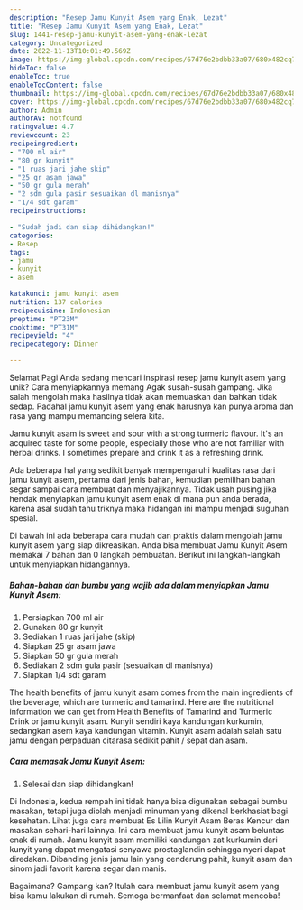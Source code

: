 ```yaml
---
description: "Resep Jamu Kunyit Asem yang Enak, Lezat"
title: "Resep Jamu Kunyit Asem yang Enak, Lezat"
slug: 1441-resep-jamu-kunyit-asem-yang-enak-lezat
category: Uncategorized
date: 2022-11-13T10:01:49.569Z
image: https://img-global.cpcdn.com/recipes/67d76e2bdbb33a07/680x482cq70/jamu-kunyit-asem-foto-resep-utama.jpg
hideToc: false
enableToc: true
enableTocContent: false
thumbnail: https://img-global.cpcdn.com/recipes/67d76e2bdbb33a07/680x482cq70/jamu-kunyit-asem-foto-resep-utama.jpg
cover: https://img-global.cpcdn.com/recipes/67d76e2bdbb33a07/680x482cq70/jamu-kunyit-asem-foto-resep-utama.jpg
author: Admin
authorAv: notfound
ratingvalue: 4.7
reviewcount: 23
recipeingredient:
- "700 ml air"
- "80 gr kunyit"
- "1 ruas jari jahe skip"
- "25 gr asam jawa"
- "50 gr gula merah"
- "2 sdm gula pasir sesuaikan dl manisnya"
- "1/4 sdt garam"
recipeinstructions:

- "Sudah jadi dan siap dihidangkan!"
categories:
- Resep
tags:
- jamu
- kunyit
- asem

katakunci: jamu kunyit asem 
nutrition: 137 calories
recipecuisine: Indonesian
preptime: "PT23M"
cooktime: "PT31M"
recipeyield: "4"
recipecategory: Dinner

---
```



Selamat Pagi Anda sedang mencari inspirasi resep jamu kunyit asem yang unik? Cara menyiapkannya memang Agak susah-susah gampang. Jika salah mengolah maka hasilnya tidak akan memuaskan dan bahkan tidak sedap. Padahal jamu kunyit asem yang enak harusnya kan punya aroma dan rasa yang mampu memancing selera kita.


Jamu kunyit asam is sweet and sour with a strong turmeric flavour. It&#39;s an acquired taste for some people, especially those who are not familiar with herbal drinks. I sometimes prepare and drink it as a refreshing drink.

Ada beberapa hal yang sedikit banyak mempengaruhi kualitas rasa dari jamu kunyit asem, pertama dari jenis bahan, kemudian pemilihan bahan segar sampai cara membuat dan menyajikannya. Tidak usah pusing jika hendak menyiapkan jamu kunyit asem enak di mana pun anda berada, karena asal sudah tahu triknya maka hidangan ini mampu menjadi suguhan spesial.


Di bawah ini ada beberapa cara mudah dan praktis dalam mengolah jamu kunyit asem yang siap dikreasikan. Anda bisa membuat Jamu Kunyit Asem memakai 7 bahan dan 0 langkah pembuatan. Berikut ini langkah-langkah untuk menyiapkan hidangannya.

<!--inarticleads1-->

##### Bahan-bahan dan bumbu yang wajib ada dalam menyiapkan Jamu Kunyit Asem:

1. Persiapkan 700 ml air
1. Gunakan 80 gr kunyit
1. Sediakan 1 ruas jari jahe (skip)
1. Siapkan 25 gr asam jawa
1. Siapkan 50 gr gula merah
1. Sediakan 2 sdm gula pasir (sesuaikan dl manisnya)
1. Siapkan 1/4 sdt garam


The health benefits of jamu kunyit asam comes from the main ingredients of the beverage, which are turmeric and tamarind. Here are the nutritional information we can get from Health Benefits of Tamarind and Turmeric Drink or jamu kunyit asam. Kunyit sendiri kaya kandungan kurkumin, sedangkan asem kaya kandungan vitamin. Kunyit asam adalah salah satu jamu dengan perpaduan citarasa sedikit pahit / sepat dan asam. 

<!--inarticleads2-->

##### Cara memasak Jamu Kunyit Asem:


1. Selesai dan siap dihidangkan!

Di Indonesia, kedua rempah ini tidak hanya bisa digunakan sebagai bumbu masakan, tetapi juga diolah menjadi minuman yang dikenal berkhasiat bagi kesehatan. Lihat juga cara membuat Es Lilin Kunyit Asam Beras Kencur dan masakan sehari-hari lainnya. Ini cara membuat jamu kunyit asam beluntas enak di rumah. Jamu kunyit asam memiliki kandungan zat kurkumin dari kunyit yang dapat mengatasi senyawa prostaglandin sehingga nyeri dapat diredakan. Dibanding jenis jamu lain yang cenderung pahit, kunyit asam dan sinom jadi favorit karena segar dan manis. 

Bagaimana? Gampang kan? Itulah cara membuat jamu kunyit asem yang bisa kamu lakukan di rumah. Semoga bermanfaat dan selamat mencoba!
